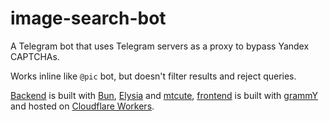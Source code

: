 # image-search-bot

A Telegram bot that uses Telegram servers as a proxy to bypass Yandex CAPTCHAs.

Works inline like `@pic` bot, but doesn't filter results and reject queries.

[Backend](./packages/image-search-server) is built with [Bun](https://github.com/oven-sh/bun), [Elysia](https://github.com/elysiajs/elysia) and [mtcute](https://github.com/mtcute/mtcute), [frontend](./packages/image-search-bot) is built with [grammY](https://github.com/grammyjs/grammY) and hosted on [Cloudflare Workers](https://workers.cloudflare.com).
